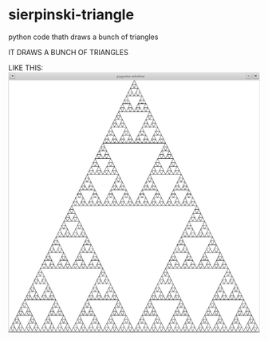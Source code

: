 # sierpinski-triangle
python code thath draws a bunch of triangles

IT DRAWS A BUNCH OF TRIANGLES

LIKE THIS:
![idk](big-triangle.png)
